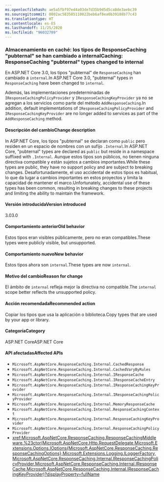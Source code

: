 ```yaml
---
ms.openlocfilehash: ae5a5fbf97ed4a03de7d35b9d5d5ca8de3aebc39
ms.sourcegitcommit: 0802ac583585110022beb6af8ea0b39188b77c43
ms.translationtype: HT
ms.contentlocale: es-ES
ms.lasthandoff: 11/25/2020
ms.locfileid: "96032709"
---
```

### <a name="caching-responsecaching-pubternal-types-changed-to-internal"></a><span data-ttu-id="5f373-101">Almacenamiento en caché: los tipos de ResponseCaching "pubternal" se han cambiado a internal</span><span class="sxs-lookup"><span data-stu-id="5f373-101">Caching: ResponseCaching "pubternal" types changed to internal</span></span>

<span data-ttu-id="5f373-102">En ASP.NET Core 3.0, los tipos "pubternal" de `ResponseCaching` han cambiado a `internal`.</span><span class="sxs-lookup"><span data-stu-id="5f373-102">In ASP.NET Core 3.0, "pubternal" types in `ResponseCaching` have been changed to `internal`.</span></span>

<span data-ttu-id="5f373-103">Además, las implementaciones predeterminadas de `IResponseCachingPolicyProvider` y `IResponseCachingKeyProvider` ya no se agregan a los servicios como parte del método `AddResponseCaching`.</span><span class="sxs-lookup"><span data-stu-id="5f373-103">In addition, default implementations of `IResponseCachingPolicyProvider` and `IResponseCachingKeyProvider` are no longer added to services as part of the `AddResponseCaching` method.</span></span>

#### <a name="change-description"></a><span data-ttu-id="5f373-104">Descripción del cambio</span><span class="sxs-lookup"><span data-stu-id="5f373-104">Change description</span></span>

<span data-ttu-id="5f373-105">In ASP.NET Core, los tipos "pubternal" se declaran como `public` pero residen en un espacio de nombres con un sufijo `.Internal`.</span><span class="sxs-lookup"><span data-stu-id="5f373-105">In ASP.NET Core, "pubternal" types are declared as `public` but reside in a namespace suffixed with `.Internal`.</span></span> <span data-ttu-id="5f373-106">Aunque estos tipos son públicos, no tienen ninguna directiva compatible y están sujetos a cambios importantes.</span><span class="sxs-lookup"><span data-stu-id="5f373-106">While these types are public, they have no support policy and are subject to breaking changes.</span></span> <span data-ttu-id="5f373-107">Desafortunadamente, el uso accidental de estos tipos es habitual, lo que da lugar a cambios importantes en estos proyectos y limita la capacidad de mantener el marco.</span><span class="sxs-lookup"><span data-stu-id="5f373-107">Unfortunately, accidental use of these types has been common, resulting in breaking changes to these projects and limiting the ability to maintain the framework.</span></span>

#### <a name="version-introduced"></a><span data-ttu-id="5f373-108">Versión introducida</span><span class="sxs-lookup"><span data-stu-id="5f373-108">Version introduced</span></span>

<span data-ttu-id="5f373-109">3.0</span><span class="sxs-lookup"><span data-stu-id="5f373-109">3.0</span></span>

#### <a name="old-behavior"></a><span data-ttu-id="5f373-110">Comportamiento anterior</span><span class="sxs-lookup"><span data-stu-id="5f373-110">Old behavior</span></span>

<span data-ttu-id="5f373-111">Estos tipos eran visibles públicamente, pero no eran compatibles.</span><span class="sxs-lookup"><span data-stu-id="5f373-111">These types were publicly visible, but unsupported.</span></span>

#### <a name="new-behavior"></a><span data-ttu-id="5f373-112">Comportamiento nuevo</span><span class="sxs-lookup"><span data-stu-id="5f373-112">New behavior</span></span>

<span data-ttu-id="5f373-113">Estos tipos ahora son `internal`.</span><span class="sxs-lookup"><span data-stu-id="5f373-113">These types are now `internal`.</span></span>

#### <a name="reason-for-change"></a><span data-ttu-id="5f373-114">Motivo del cambio</span><span class="sxs-lookup"><span data-stu-id="5f373-114">Reason for change</span></span>

<span data-ttu-id="5f373-115">El ámbito de `internal` refleja mejor la directiva no compatible.</span><span class="sxs-lookup"><span data-stu-id="5f373-115">The `internal` scope better reflects the unsupported policy.</span></span>

#### <a name="recommended-action"></a><span data-ttu-id="5f373-116">Acción recomendada</span><span class="sxs-lookup"><span data-stu-id="5f373-116">Recommended action</span></span>

<span data-ttu-id="5f373-117">Copiar los tipos que usa la aplicación o biblioteca.</span><span class="sxs-lookup"><span data-stu-id="5f373-117">Copy types that are used by your app or library.</span></span>

#### <a name="category"></a><span data-ttu-id="5f373-118">Categoría</span><span class="sxs-lookup"><span data-stu-id="5f373-118">Category</span></span>

<span data-ttu-id="5f373-119">ASP.NET Core</span><span class="sxs-lookup"><span data-stu-id="5f373-119">ASP.NET Core</span></span>

#### <a name="affected-apis"></a><span data-ttu-id="5f373-120">API afectadas</span><span class="sxs-lookup"><span data-stu-id="5f373-120">Affected APIs</span></span>

- `Microsoft.AspNetCore.ResponseCaching.Internal.CachedResponse`
- `Microsoft.AspNetCore.ResponseCaching.Internal.CachedVaryByRules`
- `Microsoft.AspNetCore.ResponseCaching.Internal.IResponseCache`
- `Microsoft.AspNetCore.ResponseCaching.Internal.IResponseCacheEntry`
- `Microsoft.AspNetCore.ResponseCaching.Internal.IResponseCachingKeyProvider`
- `Microsoft.AspNetCore.ResponseCaching.Internal.IResponseCachingPolicyProvider`
- `Microsoft.AspNetCore.ResponseCaching.Internal.MemoryResponseCache`
- `Microsoft.AspNetCore.ResponseCaching.Internal.ResponseCachingContext`
- `Microsoft.AspNetCore.ResponseCaching.Internal.ResponseCachingKeyProvider`
- `Microsoft.AspNetCore.ResponseCaching.Internal.ResponseCachingPolicyProvider`
- <xref:Microsoft.AspNetCore.ResponseCaching.ResponseCachingMiddleware.%23ctor(Microsoft.AspNetCore.Http.RequestDelegate,Microsoft.Extensions.Options.IOptions{Microsoft.AspNetCore.ResponseCaching.ResponseCachingOptions},Microsoft.Extensions.Logging.ILoggerFactory,Microsoft.AspNetCore.ResponseCaching.Internal.IResponseCachingPolicyProvider,Microsoft.AspNetCore.ResponseCaching.Internal.IResponseCache,Microsoft.AspNetCore.ResponseCaching.Internal.IResponseCachingKeyProvider)?displayProperty=fullName>

<!-- 

#### Affected APIs

- `T:Microsoft.AspNetCore.ResponseCaching.Internal.CachedResponse`
- `T:Microsoft.AspNetCore.ResponseCaching.Internal.CachedVaryByRules`
- `T:Microsoft.AspNetCore.ResponseCaching.Internal.IResponseCache`
- `T:Microsoft.AspNetCore.ResponseCaching.Internal.IResponseCacheEntry`
- `T:Microsoft.AspNetCore.ResponseCaching.Internal.IResponseCachingKeyProvider`
- `T:Microsoft.AspNetCore.ResponseCaching.Internal.IResponseCachingPolicyProvider`
- `T:Microsoft.AspNetCore.ResponseCaching.Internal.MemoryResponseCache`
- `T:Microsoft.AspNetCore.ResponseCaching.Internal.ResponseCachingContext`
- `T:Microsoft.AspNetCore.ResponseCaching.Internal.ResponseCachingKeyProvider`
- `T:Microsoft.AspNetCore.ResponseCaching.Internal.ResponseCachingPolicyProvider`
- `M:Microsoft.AspNetCore.ResponseCaching.ResponseCachingMiddleware.#ctor(Microsoft.AspNetCore.Http.RequestDelegate,Microsoft.Extensions.Options.IOptions{Microsoft.AspNetCore.ResponseCaching.ResponseCachingOptions},Microsoft.Extensions.Logging.ILoggerFactory,Microsoft.AspNetCore.ResponseCaching.Internal.IResponseCachingPolicyProvider,Microsoft.AspNetCore.ResponseCaching.Internal.IResponseCache,Microsoft.AspNetCore.ResponseCaching.Internal.IResponseCachingKeyProvider)",
"nameWithType": "ResponseCachingMiddleware.ResponseCachingMiddleware(RequestDelegate, IOptions<ResponseCachingOptions>, ILoggerFactory, IResponseCachingPolicyProvider, IResponseCache, IResponseCachingKeyProvider)`

-->
